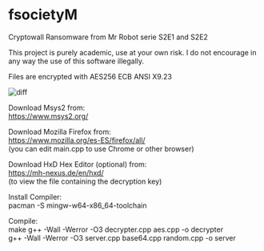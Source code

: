 # fsocietyM
Cryptowall Ransomware from Mr Robot serie S2E1 and S2E2

This project is purely academic, use at your own risk. I do not encourage in any way the use of this software illegally.

Files are encrypted with AES256 ECB ANSI X9.23

![diff](https://raw.githubusercontent.com/TTFH/fsocietyM/master/example/Cryptowall3.png)

Download Msys2 from:  
https://www.msys2.org/

Download Mozilla Firefox from:  
https://www.mozilla.org/es-ES/firefox/all/  
(you can edit main.cpp to use Chrome or other browser)

Download HxD Hex Editor (optional) from:  
https://mh-nexus.de/en/hxd/  
(to view the file containing the decryption key)

Install Compiler:  
pacman -S mingw-w64-x86_64-toolchain

Compile:  
make
g++ -Wall -Werror -O3 decrypter.cpp aes.cpp -o decrypter  
g++ -Wall -Werror -O3 server.cpp base64.cpp random.cpp -o server
